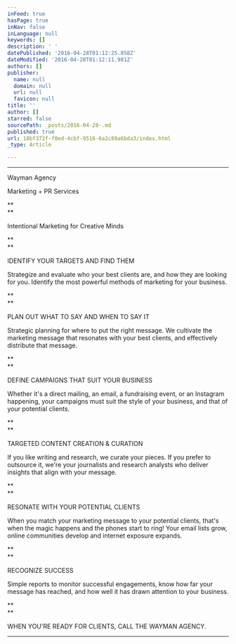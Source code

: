 ```yaml
---
inFeed: true
hasPage: true
inNav: false
inLanguage: null
keywords: []
description: ' '
datePublished: '2016-04-28T01:12:25.858Z'
dateModified: '2016-04-28T01:12:11.981Z'
authors: []
publisher:
  name: null
  domain: null
  url: null
  favicon: null
title: ''
author: []
starred: false
sourcePath: _posts/2016-04-28-.md
published: true
url: 18bf372f-f0ed-4cbf-9516-6a2c89a6bda3/index.html
_type: Article

---
```

****

Wayman Agency

Marketing + PR Services

**  
**

Intentional Marketing for Creative Minds

**  
**

IDENTIFY YOUR TARGETS AND FIND THEM

Strategize and evaluate who your best clients are, and how they are looking for you. Identify the most powerful methods of marketing for your business.

**  
**

PLAN OUT WHAT TO SAY AND WHEN TO SAY IT

Strategic planning for where to put the right message. We cultivate the marketing message that resonates with your best clients, and effectively distribute that message.

**  
**

DEFINE CAMPAIGNS THAT SUIT YOUR BUSINESS

Whether it's a direct mailing, an email, a fundraising event, or an Instagram happening, your campaigns must suit the style of your business, and that of your potential clients.

**  
**

TARGETED CONTENT CREATION & CURATION

If you like writing and research, we curate your pieces. If you prefer to outsource it, we're your journalists and research analysts who deliver insights that align with your message.

**  
**

RESONATE WITH YOUR POTENTIAL CLIENTS

When you match your marketing message to your potential clients, that's when the magic happens and the phones start to ring! Your email lists grow, online communities develop and internet exposure expands.

**  
**

RECOGNIZE SUCCESS

Simple reports to monitor successful engagements, know how far your message has reached, and how well it has drawn attention to your business.

**  
**

WHEN YOU'RE READY FOR CLIENTS, CALL THE WAYMAN AGENCY.

****